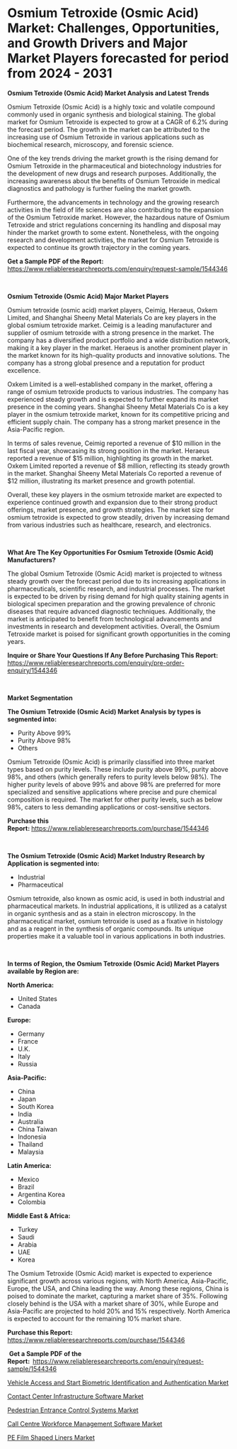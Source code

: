 <p><h1>Osmium Tetroxide (Osmic Acid) Market: Challenges, Opportunities, and Growth Drivers and Major Market Players forecasted for period from 2024 - 2031</h1></p><p><strong>Osmium Tetroxide (Osmic Acid) Market Analysis and Latest Trends</strong></p>
<p><p>Osmium Tetroxide (Osmic Acid) is a highly toxic and volatile compound commonly used in organic synthesis and biological staining. The global market for Osmium Tetroxide is expected to grow at a CAGR of 6.2% during the forecast period. The growth in the market can be attributed to the increasing use of Osmium Tetroxide in various applications such as biochemical research, microscopy, and forensic science.</p><p>One of the key trends driving the market growth is the rising demand for Osmium Tetroxide in the pharmaceutical and biotechnology industries for the development of new drugs and research purposes. Additionally, the increasing awareness about the benefits of Osmium Tetroxide in medical diagnostics and pathology is further fueling the market growth.</p><p>Furthermore, the advancements in technology and the growing research activities in the field of life sciences are also contributing to the expansion of the Osmium Tetroxide market. However, the hazardous nature of Osmium Tetroxide and strict regulations concerning its handling and disposal may hinder the market growth to some extent. Nonetheless, with the ongoing research and development activities, the market for Osmium Tetroxide is expected to continue its growth trajectory in the coming years.</p></p>
<p><strong>Get a Sample PDF of the Report:&nbsp;</strong> <a href="https://www.reliableresearchreports.com/enquiry/request-sample/1544346">https://www.reliableresearchreports.com/enquiry/request-sample/1544346</a></p>
<p>&nbsp;</p>
<p><strong>Osmium Tetroxide (Osmic Acid) Major Market Players</strong></p>
<p><p>Osmium tetroxide (osmic acid) market players, Ceimig, Heraeus, Oxkem Limited, and Shanghai Sheeny Metal Materials Co are key players in the global osmium tetroxide market. Ceimig is a leading manufacturer and supplier of osmium tetroxide with a strong presence in the market. The company has a diversified product portfolio and a wide distribution network, making it a key player in the market. Heraeus is another prominent player in the market known for its high-quality products and innovative solutions. The company has a strong global presence and a reputation for product excellence.</p><p>Oxkem Limited is a well-established company in the market, offering a range of osmium tetroxide products to various industries. The company has experienced steady growth and is expected to further expand its market presence in the coming years. Shanghai Sheeny Metal Materials Co is a key player in the osmium tetroxide market, known for its competitive pricing and efficient supply chain. The company has a strong market presence in the Asia-Pacific region.</p><p>In terms of sales revenue, Ceimig reported a revenue of $10 million in the last fiscal year, showcasing its strong position in the market. Heraeus reported a revenue of $15 million, highlighting its growth in the market. Oxkem Limited reported a revenue of $8 million, reflecting its steady growth in the market. Shanghai Sheeny Metal Materials Co reported a revenue of $12 million, illustrating its market presence and growth potential.</p><p>Overall, these key players in the osmium tetroxide market are expected to experience continued growth and expansion due to their strong product offerings, market presence, and growth strategies. The market size for osmium tetroxide is expected to grow steadily, driven by increasing demand from various industries such as healthcare, research, and electronics.</p></p>
<p>&nbsp;</p>
<p><strong>What Are The Key Opportunities For Osmium Tetroxide (Osmic Acid) Manufacturers?</strong></p>
<p><p>The global Osmium Tetroxide (Osmic Acid) market is projected to witness steady growth over the forecast period due to its increasing applications in pharmaceuticals, scientific research, and industrial processes. The market is expected to be driven by rising demand for high quality staining agents in biological specimen preparation and the growing prevalence of chronic diseases that require advanced diagnostic techniques. Additionally, the market is anticipated to benefit from technological advancements and investments in research and development activities. Overall, the Osmium Tetroxide market is poised for significant growth opportunities in the coming years.</p></p>
<p><strong>Inquire or Share Your Questions If Any Before Purchasing This Report:</strong> <a href="https://www.reliableresearchreports.com/enquiry/pre-order-enquiry/1544346">https://www.reliableresearchreports.com/enquiry/pre-order-enquiry/1544346</a></p>
<p>&nbsp;</p>
<p><strong>Market Segmentation</strong></p>
<p><strong>The Osmium Tetroxide (Osmic Acid) Market Analysis by types is segmented into:</strong></p>
<p><ul><li>Purity Above 99%</li><li>Purity Above 98%</li><li>Others</li></ul></p>
<p><p>Osmium Tetroxide (Osmic Acid) is primarily classified into three market types based on purity levels. These include purity above 99%, purity above 98%, and others (which generally refers to purity levels below 98%). The higher purity levels of above 99% and above 98% are preferred for more specialized and sensitive applications where precise and pure chemical composition is required. The market for other purity levels, such as below 98%, caters to less demanding applications or cost-sensitive sectors.</p></p>
<p><strong>Purchase this Report:&nbsp;</strong><a href="https://www.reliableresearchreports.com/purchase/1544346">https://www.reliableresearchreports.com/purchase/1544346</a></p>
<p>&nbsp;</p>
<p><strong>The Osmium Tetroxide (Osmic Acid) Market Industry Research by Application is segmented into:</strong></p>
<p><ul><li>Industrial</li><li>Pharmaceutical</li></ul></p>
<p><p>Osmium tetroxide, also known as osmic acid, is used in both industrial and pharmaceutical markets. In industrial applications, it is utilized as a catalyst in organic synthesis and as a stain in electron microscopy. In the pharmaceutical market, osmium tetroxide is used as a fixative in histology and as a reagent in the synthesis of organic compounds. Its unique properties make it a valuable tool in various applications in both industries.</p></p>
<p>&nbsp;</p>
<p><strong>In terms of Region, the Osmium Tetroxide (Osmic Acid) Market Players available by Region are:</strong></p>
<p>
    <p> <strong> North America: </strong>
        <ul>
            <li>United States</li>
            <li>Canada</li>
        </ul>
        </p> 
    <p> <strong> Europe: </strong>
        <ul>
            <li>Germany</li>
            <li>France</li>
            <li>U.K.</li>
            <li>Italy</li>
            <li>Russia</li>
        </ul>
        </p> 
    <p> <strong> Asia-Pacific: </strong>
        <ul>
            <li>China</li>
            <li>Japan</li>
            <li>South Korea</li>
            <li>India</li>
            <li>Australia</li>
            <li>China Taiwan</li>
            <li>Indonesia</li>
            <li>Thailand</li>
            <li>Malaysia</li>
        </ul>
        </p> 
    <p> <strong> Latin America: </strong>
        <ul>
            <li>Mexico</li>
            <li>Brazil</li>
            <li>Argentina Korea</li>
            <li>Colombia</li>
        </ul>
        </p> 
    <p> <strong> Middle East & Africa: </strong>
        <ul>
            <li>Turkey</li>
            <li>Saudi</li>
            <li>Arabia</li>
            <li>UAE</li>
            <li>Korea</li>
        </ul>
    </p>
    </p>
<p><p>The Osmium Tetroxide (Osmic Acid) market is expected to experience significant growth across various regions, with North America, Asia-Pacific, Europe, the USA, and China leading the way. Among these regions, China is poised to dominate the market, capturing a market share of 35%. Following closely behind is the USA with a market share of 30%, while Europe and Asia-Pacific are projected to hold 20% and 15% respectively. North America is expected to account for the remaining 10% market share.</p></p>
<p><strong>Purchase this Report: </strong><a href="https://www.reliableresearchreports.com/purchase/1544346">https://www.reliableresearchreports.com/purchase/1544346</a></p>
<p>&nbsp;<strong>Get a Sample PDF of the Report:&nbsp;&nbsp;</strong><a href="https://www.reliableresearchreports.com/enquiry/request-sample/1544346">https://www.reliableresearchreports.com/enquiry/request-sample/1544346</a></p>
<p><strong></strong></p>
<p><p><a href="https://issuu.com/reportprime-2/docs/vehicle-access-and-start-biometric-identification-">Vehicle Access and Start Biometric Identification and Authentication Market</a></p><p><a href="https://medium.com/@albinbrakus/contact-center-infrastructure-software-market-report-reveals-the-latest-trends-and-growth-04a568d54970">Contact Center Infrastructure Software Market</a></p><p><a href="https://github.com/bracarafogo/Market-Research-Report-List-2/blob/main/pedestrian-entrance-control-systems-market.md">Pedestrian Entrance Control Systems Market</a></p><p><a href="https://medium.com/@albinbrakus/call-centre-workforce-management-software-market-outlook-industry-overview-and-forecast-2024-to-c6631aa0fc03">Call Centre Workforce Management Software Market</a></p><p><a href="https://github.com/abdelrhmankishk22/Market-Research-Report-List-3/blob/main/pe-film-shaped-liners-market.md">PE Film Shaped Liners Market</a></p></p>